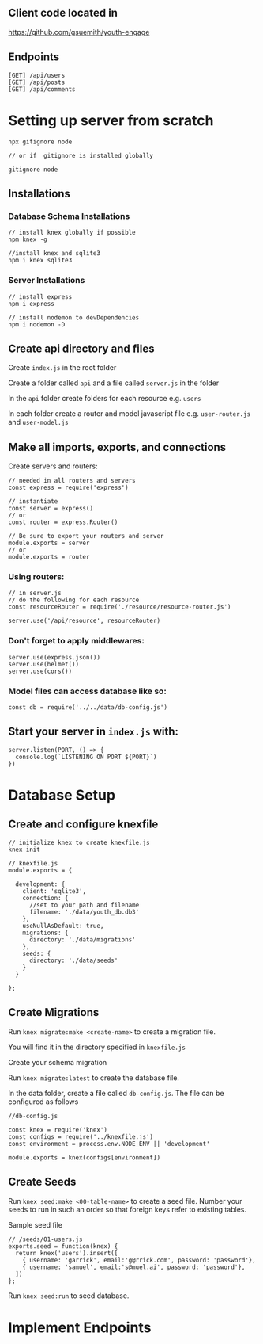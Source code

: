 ## Client code located in 
https://github.com/gsuemith/youth-engage

## Endpoints
```
[GET] /api/users
[GET] /api/posts
[GET] /api/comments
```

# Setting up server from scratch

```
npx gitignore node

// or if  gitignore is installed globally

gitignore node
```

## Installations
### Database Schema Installations

```
// install knex globally if possible
npm knex -g

//install knex and sqlite3
npm i knex sqlite3
```

### Server Installations
```
// install express
npm i express

// install nodemon to devDependencies
npm i nodemon -D
```

## Create api directory and files

Create `index.js` in the root folder

Create a folder called `api` and a file called `server.js` in the folder

In the `api` folder create folders for each resource e.g. `users`

In each folder create a router and model javascript file e.g. `user-router.js` and `user-model.js`

## Make all imports, exports, and connections
Create servers and routers:
```
// needed in all routers and servers
const express = require('express')

// instantiate
const server = express()
// or
const router = express.Router()

// Be sure to export your routers and server
module.exports = server
// or
module.exports = router
```

### Using routers:
```
// in server.js
// do the following for each resource
const resourceRouter = require('./resource/resource-router.js')

server.use('/api/resource', resourceRouter)
```

### Don't forget to apply middlewares:
```
server.use(express.json())
server.use(helmet())
server.use(cors())
```

### Model files can access database like so:
```
const db = require('../../data/db-config.js')
```

## Start your server in `index.js` with:
```
server.listen(PORT, () => {
  console.log(`LISTENING ON PORT ${PORT}`)
})
```

# Database Setup

## Create and configure knexfile
```
// initialize knex to create knexfile.js
knex init
```

```
// knexfile.js
module.exports = {

  development: {
    client: 'sqlite3',
    connection: {
      //set to your path and filename
      filename: './data/youth_db.db3'
    },
    useNullAsDefault: true,
    migrations: {
      directory: './data/migrations'
    },
    seeds: {
      directory: './data/seeds'
    }
  }

};
```

## Create Migrations
Run `knex migrate:make <create-name>` to create a migration file.

You will find it in the directory specified in `knexfile.js`

Create your schema migration

Run `knex migrate:latest` to create the database file.

In the data folder, create a file called `db-config.js`.  The file can be configured as follows
```
//db-config.js

const knex = require('knex')
const configs = require('../knexfile.js')
const environment = process.env.NODE_ENV || 'development'

module.exports = knex(configs[environment])
```

## Create Seeds
Run `knex seed:make <00-table-name>` to create a seed file.  Number your seeds to run in such an order so that foreign keys refer to existing tables.

Sample seed file
```
// /seeds/01-users.js
exports.seed = function(knex) {
  return knex('users').insert([
    { username: 'garrick', email:'g@rrick.com', password: 'password'},
    { username: 'samuel', email:'s@muel.ai', password: 'password'},
  ])
};
```

Run `knex seed:run` to seed database.

# Implement Endpoints

